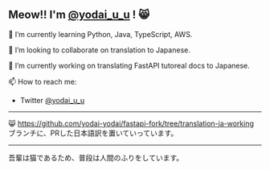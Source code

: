 ## Meow!! I'm [@yodai_u_u](https://x.com/yoda_i_u_u) ! 😸

🌱 I’m currently learning Python, Java, TypeScript, AWS.

👯 I’m looking to collaborate on translation to Japanese. 

🔭 I’m currently working on translating FastAPI tutoreal docs to Japanese.

📫 How to reach me:
* Twitter [@yodai_u_u](https://x.com/yoda_i_u_u)

---

😸 https://github.com/yodai-yodai/fastapi-fork/tree/translation-ja-working ブランチに、PRした日本語訳を置いていっています。

---

吾輩は猫であるため、普段は人間のふりをしています。

<!--
**yodai-yodai/yodai-yodai** is a ✨ _special_ ✨ repository because its `README.md` (this file) appears on your GitHub profile.

Here are some ideas to get you started:

- 🔭 I’m currently working on ...
- 🌱 I’m currently learning ...
- 👯 I’m looking to collaborate on ...
- 🤔 I’m looking for help with ...
- 💬 Ask me about ...
- 📫 How to reach me: ...
- 😄 Pronouns: ...
- ⚡ Fun fact: ...
-->
